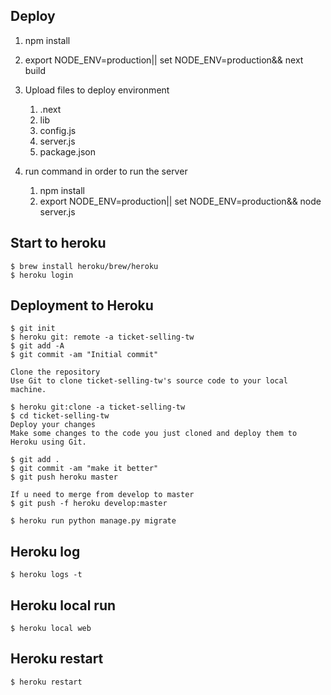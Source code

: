 ## Deploy

1. npm install

2. export NODE_ENV=production|| set NODE_ENV=production&& next build

4. Upload files to deploy environment
    1. .next
    2. lib
    3. config.js
    4. server.js
    5. package.json
5. run command in order to run the server
    1. npm install
    2. export NODE_ENV=production|| set NODE_ENV=production&& node server.js

## Start to heroku
    $ brew install heroku/brew/heroku
    $ heroku login

## Deployment to Heroku
    $ git init
    $ heroku git: remote -a ticket-selling-tw
    $ git add -A
    $ git commit -am "Initial commit"

    Clone the repository
    Use Git to clone ticket-selling-tw's source code to your local machine.

    $ heroku git:clone -a ticket-selling-tw
    $ cd ticket-selling-tw
    Deploy your changes
    Make some changes to the code you just cloned and deploy them to Heroku using Git.

    $ git add .
    $ git commit -am "make it better"
    $ git push heroku master

    If u need to merge from develop to master
    $ git push -f heroku develop:master

    $ heroku run python manage.py migrate

## Heroku log
    $ heroku logs -t

## Heroku local run
    $ heroku local web

## Heroku restart
    $ heroku restart